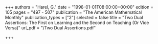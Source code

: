 +++
authors = "Harel, G."
date = "1998-01-01T08:00:00+00:00"
edition = 105
pages = "497 - 507"
publication = "The American Mathematical Monthly"
publication_types = ["2"]
selected = false
title = "Two Dual Assertions: The First on Learning and the Second on Teaching (Or Vice Versa)"
url_pdf = "/Two Dual Assertions.pdf"

+++
